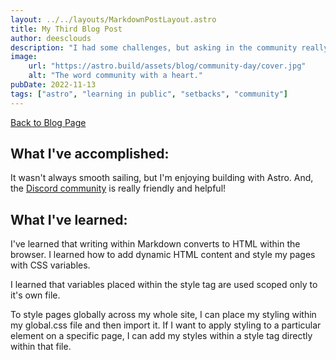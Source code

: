 ```yaml
---
layout: ../../layouts/MarkdownPostLayout.astro
title: My Third Blog Post
author: deesclouds
description: "I had some challenges, but asking in the community really helped!"
image: 
    url: "https://astro.build/assets/blog/community-day/cover.jpg"
    alt: "The word community with a heart."
pubDate: 2022-11-13
tags: ["astro", "learning in public", "setbacks", "community"]
---
```

<a href="/blog">Back to Blog Page</a>

## What I've accomplished:

It wasn't always smooth sailing, but I'm enjoying building with Astro. And, the [Discord community](https://astro.build/chat) is really friendly and helpful!

## What I've learned:

I've learned that writing within Markdown converts to HTML within the browser. I learned how to add dynamic HTML content and style my pages with CSS variables. 

I learned that variables placed within the style tag are used scoped only to it's own file. 

To style pages globally across my whole site, I can place my styling within my global.css file and then import it. If I want to apply styling to a particular element on a specific page, I can add my styles within a style tag directly within that file.